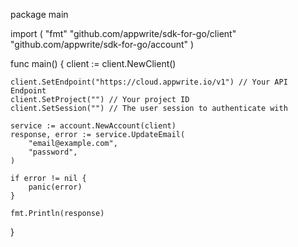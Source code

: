 package main

import (
    "fmt"
    "github.com/appwrite/sdk-for-go/client"
    "github.com/appwrite/sdk-for-go/account"
)

func main() {
    client := client.NewClient()

    client.SetEndpoint("https://cloud.appwrite.io/v1") // Your API Endpoint
    client.SetProject("") // Your project ID
    client.SetSession("") // The user session to authenticate with

    service := account.NewAccount(client)
    response, error := service.UpdateEmail(
        "email@example.com",
        "password",
    )

    if error != nil {
        panic(error)
    }

    fmt.Println(response)
}
